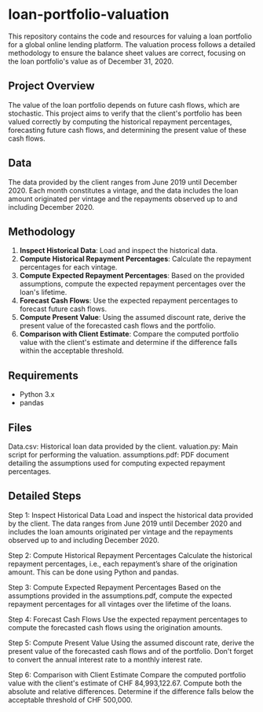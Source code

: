 # loan-portfolio-valuation

This repository contains the code and resources for valuing a loan portfolio for a global online lending platform. The valuation process follows a detailed methodology to ensure the balance sheet values are correct, focusing on the loan portfolio's value as of December 31, 2020.

## Project Overview

The value of the loan portfolio depends on future cash flows, which are stochastic. This project aims to verify that the client's portfolio has been valued correctly by computing the historical repayment percentages, forecasting future cash flows, and determining the present value of these cash flows.

## Data

The data provided by the client ranges from June 2019 until December 2020. Each month constitutes a vintage, and the data includes the loan amount originated per vintage and the repayments observed up to and including December 2020.

## Methodology

1. **Inspect Historical Data**: Load and inspect the historical data.
2. **Compute Historical Repayment Percentages**: Calculate the repayment percentages for each vintage.
3. **Compute Expected Repayment Percentages**: Based on the provided assumptions, compute the expected repayment percentages over the loan's lifetime.
4. **Forecast Cash Flows**: Use the expected repayment percentages to forecast future cash flows.
5. **Compute Present Value**: Using the assumed discount rate, derive the present value of the forecasted cash flows and the portfolio.
6. **Comparison with Client Estimate**: Compare the computed portfolio value with the client's estimate and determine if the difference falls within the acceptable threshold.

## Requirements

- Python 3.x
- pandas

## Files
Data.csv: Historical loan data provided by the client.
valuation.py: Main script for performing the valuation.
assumptions.pdf: PDF document detailing the assumptions used for computing expected repayment percentages.

## Detailed Steps
Step 1: Inspect Historical Data
Load and inspect the historical data provided by the client. The data ranges from June 2019 until December 2020 and includes the loan amounts originated per vintage and the repayments observed up to and including December 2020.

Step 2: Compute Historical Repayment Percentages
Calculate the historical repayment percentages, i.e., each repayment’s share of the origination amount. This can be done using Python and pandas.

Step 3: Compute Expected Repayment Percentages
Based on the assumptions provided in the assumptions.pdf, compute the expected repayment percentages for all vintages over the lifetime of the loans.

Step 4: Forecast Cash Flows
Use the expected repayment percentages to compute the forecasted cash flows using the origination amounts.

Step 5: Compute Present Value
Using the assumed discount rate, derive the present value of the forecasted cash flows and of the portfolio. Don't forget to convert the annual interest rate to a monthly interest rate.

Step 6: Comparison with Client Estimate
Compare the computed portfolio value with the client's estimate of CHF 84,993,122.67. Compute both the absolute and relative differences. Determine if the difference falls below the acceptable threshold of CHF 500,000.
